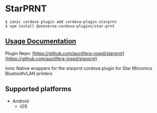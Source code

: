 # StarPRNT

```
$ ionic cordova plugin add cordova-plugin-starprnt
$ npm install @oneserve-cordova-plugins/star-prnt
```

## [Usage Documentation](https://oneserve.gitbook.io/oneserve-cordova-plugins/plugins/star-prnt/)

Plugin Repo: [https://github.com/auctifera-josed/starprnt](https://github.com/auctifera-josed/starprnt)

Ionic Native wrappers for the starprnt cordova plugin for Star Micronics Bluetooth/LAN printers

## Supported platforms

- Android
  - iOS
  


